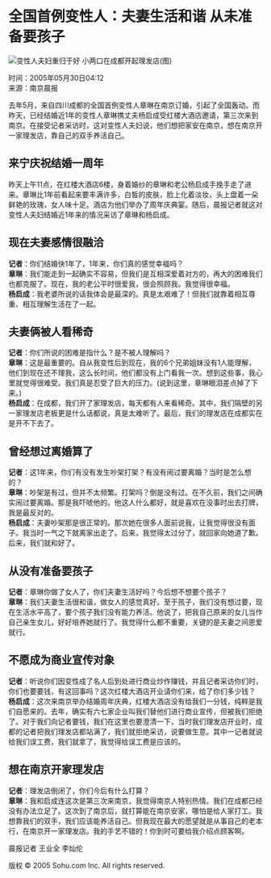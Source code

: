 # 全国首例变性人：夫妻生活和谐 从未准备要孩子

![变性人夫妇重归于好 小两口在成都开起理发店(图)](https://photo.sohu.com/20050308/Img224580649.jpg)

时间：2005年05月30日04:12  
来源：南京晨报

去年5月，来自四川成都的全国首例变性人章琳在南京订婚，引起了全国轰动。而昨天，已经结婚近1年的变性人章琳携丈夫杨启成受红楼大酒店邀请，第三次来到南京。在接受记者采访时，这对变性人夫妇说，他们想把家安在南京，想在南京开一家理发店，靠自己的双手养活自己。

## 来宁庆祝结婚一周年

昨天上午11点，在红楼大酒店6楼，身着婚纱的章琳和老公杨启成手挽手走了进来。章琳比1年前看起来要丰满许多，白皙的皮肤，脸上化着淡妆，头上盘着一朵鲜艳的玫瑰，女人味十足。酒店为他们举办了周年庆典宴。随后，晨报记者就这对变性人夫妇结婚近1年来的情况采访了章琳和杨启成。

## 现在夫妻感情很融洽

**记者**：你们结婚快1年了，1年来，你们真的感觉幸福吗？  
**章琳**：我们能走到一起确实不容易，但我们是互相深爱着对方的，再大的困难我们也都克服了。现在，我的老公平时很爱我，很会照顾我。我觉得很幸福。  
**杨启成**：我老婆所说的话我体会是最深的。真是太艰难了！但我们就靠着相互尊重、相互理解生活在了一起。

## 夫妻俩被人看稀奇

**记者**：你们所说的困难是指什么？是不被人理解吗？  
**章琳**：这是最重要的。自从我变性后到现在，我的6个兄弟姐妹没有1人能理解，他们到现在还不理我，这么长时间，他们都没有上门看我一次。想到这些事，我心里就觉得很难受。我们真是忍受了巨大的压力。(说到这里，章琳眼泪差点掉了下来。)  
**杨启成**：在成都，我们开了家理发店，每天都有人来看稀奇。其中，我们隔壁的另一家理发店老板更是什么话都说，真是太难听了。最后，我们的理发店在成都实在是开不下去了。

## 曾经想过离婚算了

**记者**：这1年来，你们有没有发生吵架打架？有没有闹过要离婚？当时是怎么想的？  
**章琳**：吵架是有过，但并不太频繁。打架吗？倒是没有过。在不久前，我们之间确实闹过要离婚。那是我吓唬他的。他这人什么都好，就是喜欢在没事时出去打牌，我是最反对的。  
**杨启成**：夫妻吵架那是很正常的。那次她在很多人面前说我，让我觉得很没有面子。我当时一气之下就离家出走了。后来，我觉得太过分了，就回家向她道了歉。后来，我们就和好了。

## 从没有准备要孩子

**记者**：章琳你做了女人了，你们夫妻生活好吗？今后想不想要个孩子？  
**章琳**：我们夫妻生活很和谐，做女人的感觉真好。至于孩子，我们没有想过要，现在生活水平高了，要个孩子我们没有能力养活。他说了，把我自己原来的女儿当作自己亲生女儿，好好培养她就行了。我觉得什么都不重要，关键的是夫妻之间恩爱就行。

## 不愿成为商业宣传对象

**记者**：听说你们因变性成了名人后到处进行商业炒作赚钱，并且记者采访你们时，你们也要要钱，有这回事吗？这次红楼大酒店开业请你们来，给了你们多少钱？  
**杨启成**：这次来南京举办结婚周年庆典，红楼大酒店没有给我们一分钱，纯粹是我们自愿来的。去年，确实有六七家企业叫我们替他们进行商业宣传，但被我们拒绝了。对于我们向记者要钱，我们在这里也要澄清一下，当时我们理发店开业时，成都的记者把我们理发店都站满了，我们就拒绝采访，说要做生意。其中一记者就说给我们误工费，我们就拿了，我觉得给误工费是应该的。

## 想在南京开家理发店

**记者**：理发店倒闭了，你们今后有什么打算？  
**章琳**：我和启成连这次是第三次来南京，我觉得南京人特别热情。我们在成都已经没有办法立足了。这次到了南京后，就打算能在南京安家，哪怕是给人家打工。我想靠我们的双手，我们应该能养活自己。但我现在最大的愿望就是从事自己的老本行，在南京开一家理发店。我的手艺不错的！你到时可要给我介绍点顾客啊。  

晨报记者 王业全 李灿伦

版权 © 2005 Sohu.com Inc. All rights reserved.